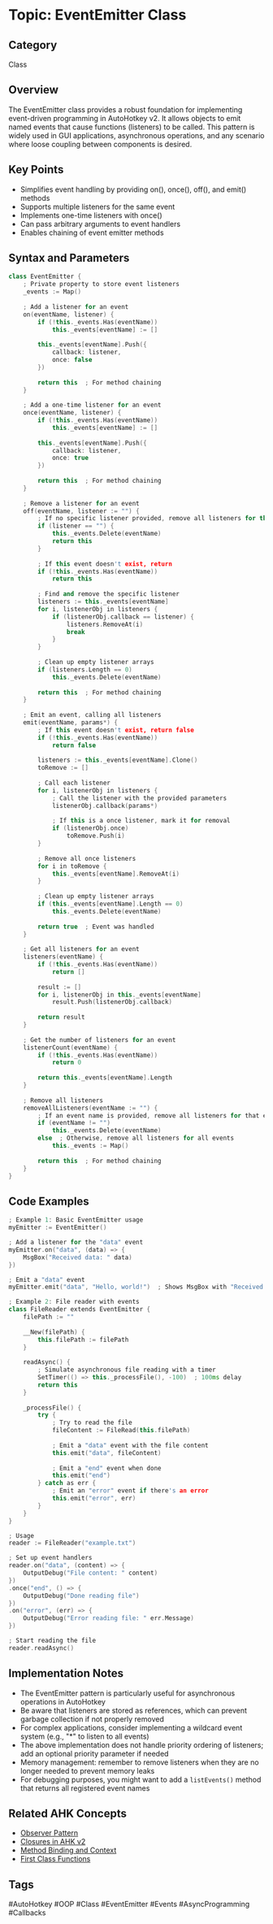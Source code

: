 # Topic: EventEmitter Class

## Category

Class

## Overview

The EventEmitter class provides a robust foundation for implementing event-driven programming in AutoHotkey v2. It allows objects to emit named events that cause functions (listeners) to be called. This pattern is widely used in GUI applications, asynchronous operations, and any scenario where loose coupling between components is desired.

## Key Points

- Simplifies event handling by providing on(), once(), off(), and emit() methods
- Supports multiple listeners for the same event
- Implements one-time listeners with once()
- Can pass arbitrary arguments to event handlers
- Enables chaining of event emitter methods

## Syntax and Parameters

```cpp
class EventEmitter {
    ; Private property to store event listeners
    _events := Map()
    
    ; Add a listener for an event
    on(eventName, listener) {
        if (!this._events.Has(eventName))
            this._events[eventName] := []
        
        this._events[eventName].Push({
            callback: listener,
            once: false
        })
        
        return this  ; For method chaining
    }
    
    ; Add a one-time listener for an event
    once(eventName, listener) {
        if (!this._events.Has(eventName))
            this._events[eventName] := []
        
        this._events[eventName].Push({
            callback: listener,
            once: true
        })
        
        return this  ; For method chaining
    }
    
    ; Remove a listener for an event
    off(eventName, listener := "") {
        ; If no specific listener provided, remove all listeners for this event
        if (listener == "") {
            this._events.Delete(eventName)
            return this
        }
        
        ; If this event doesn't exist, return
        if (!this._events.Has(eventName))
            return this
        
        ; Find and remove the specific listener
        listeners := this._events[eventName]
        for i, listenerObj in listeners {
            if (listenerObj.callback == listener) {
                listeners.RemoveAt(i)
                break
            }
        }
        
        ; Clean up empty listener arrays
        if (listeners.Length == 0)
            this._events.Delete(eventName)
        
        return this  ; For method chaining
    }
    
    ; Emit an event, calling all listeners
    emit(eventName, params*) {
        ; If this event doesn't exist, return false
        if (!this._events.Has(eventName))
            return false
        
        listeners := this._events[eventName].Clone()
        toRemove := []
        
        ; Call each listener
        for i, listenerObj in listeners {
            ; Call the listener with the provided parameters
            listenerObj.callback(params*)
            
            ; If this is a once listener, mark it for removal
            if (listenerObj.once)
                toRemove.Push(i)
        }
        
        ; Remove all once listeners
        for i in toRemove {
            this._events[eventName].RemoveAt(i)
        }
        
        ; Clean up empty listener arrays
        if (this._events[eventName].Length == 0)
            this._events.Delete(eventName)
        
        return true  ; Event was handled
    }
    
    ; Get all listeners for an event
    listeners(eventName) {
        if (!this._events.Has(eventName))
            return []
        
        result := []
        for i, listenerObj in this._events[eventName]
            result.Push(listenerObj.callback)
        
        return result
    }
    
    ; Get the number of listeners for an event
    listenerCount(eventName) {
        if (!this._events.Has(eventName))
            return 0
        
        return this._events[eventName].Length
    }
    
    ; Remove all listeners
    removeAllListeners(eventName := "") {
        ; If an event name is provided, remove all listeners for that event
        if (eventName != "")
            this._events.Delete(eventName)
        else  ; Otherwise, remove all listeners for all events
            this._events := Map()
        
        return this  ; For method chaining
    }
}
```

## Code Examples

```cpp
; Example 1: Basic EventEmitter usage
myEmitter := EventEmitter()

; Add a listener for the "data" event
myEmitter.on("data", (data) => {
    MsgBox("Received data: " data)
})

; Emit a "data" event
myEmitter.emit("data", "Hello, world!")  ; Shows MsgBox with "Received data: Hello, world!"

; Example 2: File reader with events
class FileReader extends EventEmitter {
    filePath := ""
    
    __New(filePath) {
        this.filePath := filePath
    }
    
    readAsync() {
        ; Simulate asynchronous file reading with a timer
        SetTimer(() => this._processFile(), -100)  ; 100ms delay
        return this
    }
    
    _processFile() {
        try {
            ; Try to read the file
            fileContent := FileRead(this.filePath)
            
            ; Emit a "data" event with the file content
            this.emit("data", fileContent)
            
            ; Emit a "end" event when done
            this.emit("end")
        } catch as err {
            ; Emit an "error" event if there's an error
            this.emit("error", err)
        }
    }
}

; Usage
reader := FileReader("example.txt")

; Set up event handlers
reader.on("data", (content) => {
    OutputDebug("File content: " content)
})
.once("end", () => {
    OutputDebug("Done reading file")
})
.on("error", (err) => {
    OutputDebug("Error reading file: " err.Message)
})

; Start reading the file
reader.readAsync()
```

## Implementation Notes

- The EventEmitter pattern is particularly useful for asynchronous operations in AutoHotkey
- Be aware that listeners are stored as references, which can prevent garbage collection if not properly removed
- For complex applications, consider implementing a wildcard event system (e.g., "*" to listen to all events)
- The above implementation does not handle priority ordering of listeners; add an optional priority parameter if needed
- Memory management: remember to remove listeners when they are no longer needed to prevent memory leaks
- For debugging purposes, you might want to add a `listEvents()` method that returns all registered event names

## Related AHK Concepts

- [Observer Pattern](../Patterns/observer-pattern.md)
- [Closures in AHK v2](../Patterns/closures-in-ahk-v2.md)
- [Method Binding and Context](../Concepts/method-binding-and-context.md)
- [First Class Functions](../Concepts/First_Class_Functions.md)

## Tags

#AutoHotkey #OOP #Class #EventEmitter #Events #AsyncProgramming #Callbacks